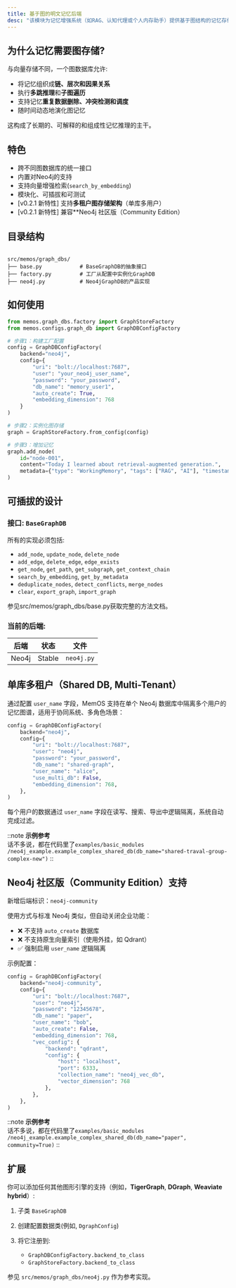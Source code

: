 ```yaml
---
title: 基于图的明文记忆后端
desc: "该模块为记忆增强系统（如RAG、认知代理或个人内存助手）提供基于图结构的记忆存储和查询。 <br/>它定义了一个干净的抽象类(`BaseGraphDB`)，并使用**Neo4j**实现了一个可用于生产环境的实现。"
---
```


## 为什么记忆需要图存储?

与向量存储不同，一个图数据库允许:

- 将记忆组织成**链、层次和因果关系**
- 执行**多跳推理**和**子图遍历**
- 支持记忆**重复数据删除、冲突检测和调度**
- 随时间动态地演化图记忆

这构成了长期的、可解释的和组成性记忆推理的主干。

## 特色

- 跨不同图数据库的统一接口
- 内置对Neo4j的支持
- 支持向量增强检索(`search_by_embedding`)
- 模块化、可插拔和可测试
- [v0.2.1 新特性] 支持**多租户图存储架构**（单库多用户）
- [v0.2.1 新特性] 兼容\*\*Neo4j 社区版（Community Edition）

## 目录结构

```

src/memos/graph_dbs/
├── base.py            # BaseGraphDB的抽象接口
├── factory.py         # 工厂从配置中实例化GraphDB
├── neo4j.py           # Neo4jGraphDB的产品实现

````

## 如何使用

```python
from memos.graph_dbs.factory import GraphStoreFactory
from memos.configs.graph_db import GraphDBConfigFactory

# 步骤1：构建工厂配置
config = GraphDBConfigFactory(
    backend="neo4j",
    config={
        "uri": "bolt://localhost:7687",
        "user": "your_neo4j_user_name",
        "password": "your_password",
        "db_name": "memory_user1",
        "auto_create": True,
        "embedding_dimension": 768
    }
)

# 步骤2：实例化图存储
graph = GraphStoreFactory.from_config(config)

# 步骤3：增加记忆
graph.add_node(
    id="node-001",
    content="Today I learned about retrieval-augmented generation.",
    metadata={"type": "WorkingMemory", "tags": ["RAG", "AI"], "timestamp": "2025-06-05"}
)
````

## 可插拔的设计

### 接口: `BaseGraphDB`

所有的实现必须包括:

* `add_node`, `update_node`, `delete_node`
* `add_edge`, `delete_edge`, `edge_exists`
* `get_node`, `get_path`, `get_subgraph`, `get_context_chain`
* `search_by_embedding`, `get_by_metadata`
* `deduplicate_nodes`, `detect_conflicts`, `merge_nodes`
* `clear`, `export_graph`, `import_graph`

参见src/memos/graph_dbs/base.py获取完整的方法文档。

### 当前的后端:

| 后端 | 状态 | 文件       |
| ------- | ------ | ---------- |
| Neo4j   | Stable | `neo4j.py` |

## 单库多租户（Shared DB, Multi-Tenant）

通过配置 `user_name` 字段，MemOS 支持在单个 Neo4j 数据库中隔离多个用户的记忆图谱，适用于协同系统、多角色场景：

```python
config = GraphDBConfigFactory(
    backend="neo4j",
    config={
        "uri": "bolt://localhost:7687",
        "user": "neo4j",
        "password": "your_password",
        "db_name": "shared-graph",
        "user_name": "alice",
        "use_multi_db": False,
        "embedding_dimension": 768,
    },
)
```

每个用户的数据通过 `user_name` 字段在读写、搜索、导出中逻辑隔离，系统自动完成过滤。

::note
**示例参考**<br>话不多说，都在代码里了`examples/basic_modules
/neo4j_example.example_complex_shared_db(db_name="shared-traval-group-complex-new")`
::

## Neo4j 社区版（Community Edition）支持

新增后端标识：`neo4j-community`

使用方式与标准 Neo4j 类似，但自动关闭企业功能：

- ❌ 不支持 `auto_create` 数据库
- ❌ 不支持原生向量索引（使用外挂，如 Qdrant）
- ✅ 强制启用 `user_name` 逻辑隔离

示例配置：

```python
config = GraphDBConfigFactory(
    backend="neo4j-community",
    config={
        "uri": "bolt://localhost:7687",
        "user": "neo4j",
        "password": "12345678",
        "db_name": "paper",
        "user_name": "bob",
        "auto_create": False,
        "embedding_dimension": 768,
        "vec_config": {
            "backend": "qdrant",
            "config": {
                "host": "localhost",
                "port": 6333,
                "collection_name": "neo4j_vec_db",
                "vector_dimension": 768
            },
        },
    },
)
```

::note
**示例参考**<br>话不多说，都在代码里了`examples/basic_modules
/neo4j_example.example_complex_shared_db(db_name="paper", 
community=True)`
::

## 扩展

你可以添加任何其他图形引擎的支持（例如，**TigerGraph**, **DGraph**, **Weaviate hybrid**）:

1. 子类 `BaseGraphDB`
2. 创建配置数据类(例如, `DgraphConfig`)
3. 将它注册到:

   * `GraphDBConfigFactory.backend_to_class`
   * `GraphStoreFactory.backend_to_class`

参见 `src/memos/graph_dbs/neo4j.py` 作为参考实现。
